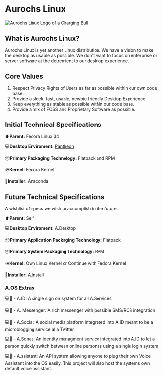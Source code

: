 
# Aurochs Linux

![Aurochs Linux Logo of a Charging Bull](https://henrick.icu/wp-content/uploads/2020/12/Aurochs.png)

## What is Aurochs Linux?

Aurochs Linux is yet another Linux distribution. We have a vision to make the desktop as usable as possible. We don't want to focus on enterprise or server software at the detremient to our desktop experience. 

## Core Values

1. Respect Privacy Rights of Users as far as possible within our own code base.
2. Provide a sleek, fast, usable, newbie friendly Desktop Experience.
3. Keep everything as stable as possible within our code base.
4. Provide a mix of FOSS and Proprietary Software as possible.


## Initial Technical Specifications

⬆️**Parent:** Fedora Linux 34 

💻**Desktop Enviroment:** [Pantheon](https://elementary.io/open-source) 

📦**Primary Packaging Technology:** Flatpack and RPM

🪖**Kernel:** Fedora Kernel

🏡**Installer:** Anaconda

## Future Technical Specifications
A wishlist of specs we wish to accomplish in the future.

⬆️**Parent:** Self

💻**Desktop Enviroment:** A.Desktop

📦**Primary Application Packaging Technology:** Flatpack

📦**Primary System Packaging Technology:** RPM

🪖**Kernel:** Own Linux Kernel or Continue with Fedora Kernel

🏡**Installer:** A.Install


### A.OS Extras

💻📱 - A.ID: A single sign on system for all A.Services 

💻📱 - A. Messenger: A rich messenger with possible SMS/RCS integration

💻📱 - A.Social: A social media platform integrated into A.ID meant to be a microblogging service al a Twitter

💻📱 - A.Sonas: An identity managment service integrated into A.ID to let a person quickly switch between online personas using a single login system

💻📱 - A.ssistant: An API system allowing anyone to plug their own Voice Assistant into the OS easily. This project will also host the systems own default voice assistant.

